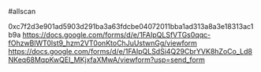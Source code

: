 #allscan

0xc7f2d3e901ad5903d291ba3a63fdcbe04072011bba1ad313a8a3e18313ac1b9a
https://docs.google.com/forms/d/e/1FAIpQLSfVTGs0qqc-fOhzwBlWT0lst9_hzm2VT0onKtoChJuUstwnGg/viewform
https://docs.google.com/forms/d/e/1FAIpQLSdSi4Q29CbrYVK8hZoCo_Ld8NKeq68MqpKwQEI_MKjxfaXMwA/viewform?usp=send_form
